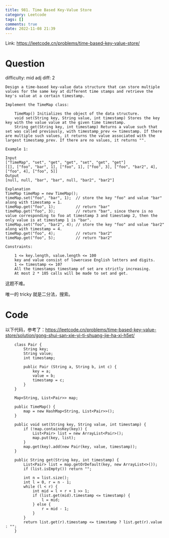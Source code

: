 ```yaml
---
title: 981. Time Based Key-Value Store
category: Leetcode
tags: []
comments: true
date: 2022-11-08 21:39
---
```




Link: https://leetcode.cn/problems/time-based-key-value-store/

# Question

difficulty: mid
adj diff: 2

    Design a time-based key-value data structure that can store multiple values for the same key at different time stamps and retrieve the key's value at a certain timestamp.

    Implement the TimeMap class:

    	TimeMap() Initializes the object of the data structure.
    	void set(String key, String value, int timestamp) Stores the key key with the value value at the given time timestamp.
    	String get(String key, int timestamp) Returns a value such that set was called previously, with timestamp_prev <= timestamp. If there are multiple such values, it returns the value associated with the largest timestamp_prev. If there are no values, it returns "".

    Example 1:

    Input
    ["TimeMap", "set", "get", "get", "set", "get", "get"]
    [[], ["foo", "bar", 1], ["foo", 1], ["foo", 3], ["foo", "bar2", 4], ["foo", 4], ["foo", 5]]
    Output
    [null, null, "bar", "bar", null, "bar2", "bar2"]

    Explanation
    TimeMap timeMap = new TimeMap();
    timeMap.set("foo", "bar", 1);  // store the key "foo" and value "bar" along with timestamp = 1.
    timeMap.get("foo", 1);         // return "bar"
    timeMap.get("foo", 3);         // return "bar", since there is no value corresponding to foo at timestamp 3 and timestamp 2, then the only value is at timestamp 1 is "bar".
    timeMap.set("foo", "bar2", 4); // store the key "foo" and value "bar2" along with timestamp = 4.
    timeMap.get("foo", 4);         // return "bar2"
    timeMap.get("foo", 5);         // return "bar2"

    Constraints:

    	1 <= key.length, value.length <= 100
    	key and value consist of lowercase English letters and digits.
    	1 <= timestamp <= 107
    	All the timestamps timestamp of set are strictly increasing.
    	At most 2 * 105 calls will be made to set and get.

这题不难。

唯一的 tricky 就是二分法，搜索。

# Code

以下代码，参考了：https://leetcode.cn/problems/time-based-key-value-store/solution/gong-shui-san-xie-yi-ti-shuang-jie-ha-xi-h5et/

```
    class Pair {
        String key;
        String value;
        int timestamp;

        public Pair (String a, String b, int c) {
            key = a;
            value = b;
            timestamp = c;
        }
    }

    Map<String, List<Pair>> map;

    public TimeMap() {
        map = new HashMap<String, List<Pair>>();
    }

    public void set(String key, String value, int timestamp) {
        if (!map.containsKey(key)) {
            List<Pair> list = new ArrayList<Pair>();
            map.put(key, list);
        }
        map.get(key).add(new Pair(key, value, timestamp));
    }

    public String get(String key, int timestamp) {
        List<Pair> list = map.getOrDefault(key, new ArrayList<>());
        if (list.isEmpty()) return "";

        int n = list.size();
        int l = 0, r = n - 1;
        while (l < r) {
            int mid = l + r + 1 >> 1;
            if (list.get(mid).timestamp <= timestamp) {
                l = mid;
            } else {
                r = mid - 1;
            }
        }
        return list.get(r).timestamp <= timestamp ? list.get(r).value : "";
    }
```
